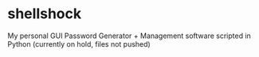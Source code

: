# shellshock
My personal GUI Password Generator + Management software scripted in Python (currently on hold, files not pushed)
